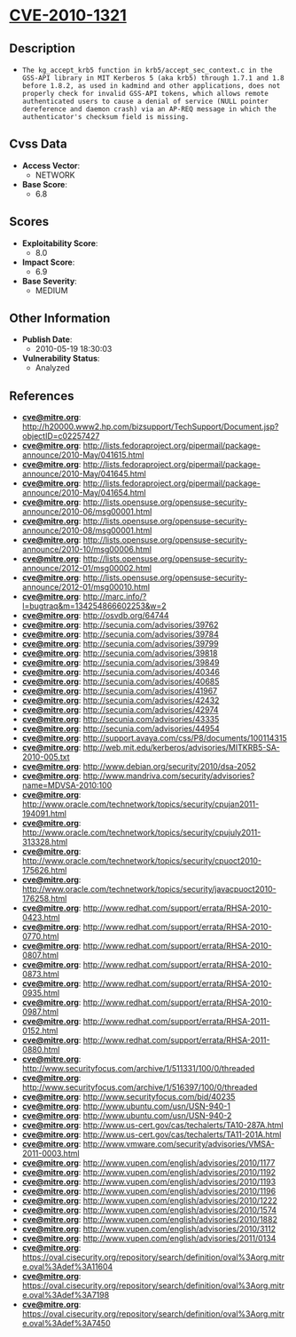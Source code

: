 
# [CVE-2010-1321](http://h20000.www2.hp.com/bizsupport/TechSupport/Document.jsp?objectID=c02257427)

## Description

- `The kg_accept_krb5 function in krb5/accept_sec_context.c in the GSS-API library in MIT Kerberos 5 (aka krb5) through 1.7.1 and 1.8 before 1.8.2, as used in kadmind and other applications, does not properly check for invalid GSS-API tokens, which allows remote authenticated users to cause a denial of service (NULL pointer dereference and daemon crash) via an AP-REQ message in which the authenticator's checksum field is missing.`

## Cvss Data

- **Access Vector**:
  - NETWORK
- **Base Score**:
  - 6.8

## Scores

- **Exploitability Score**:
  - 8.0
- **Impact Score**:
  - 6.9
- **Base Severity**:
  - MEDIUM

## Other Information

- **Publish Date**:
  - 2010-05-19 18:30:03
- **Vulnerability Status**:
  - Analyzed

## References

- **cve@mitre.org**: http://h20000.www2.hp.com/bizsupport/TechSupport/Document.jsp?objectID=c02257427
- **cve@mitre.org**: http://lists.fedoraproject.org/pipermail/package-announce/2010-May/041615.html
- **cve@mitre.org**: http://lists.fedoraproject.org/pipermail/package-announce/2010-May/041645.html
- **cve@mitre.org**: http://lists.fedoraproject.org/pipermail/package-announce/2010-May/041654.html
- **cve@mitre.org**: http://lists.opensuse.org/opensuse-security-announce/2010-06/msg00001.html
- **cve@mitre.org**: http://lists.opensuse.org/opensuse-security-announce/2010-08/msg00001.html
- **cve@mitre.org**: http://lists.opensuse.org/opensuse-security-announce/2010-10/msg00006.html
- **cve@mitre.org**: http://lists.opensuse.org/opensuse-security-announce/2012-01/msg00002.html
- **cve@mitre.org**: http://lists.opensuse.org/opensuse-security-announce/2012-01/msg00010.html
- **cve@mitre.org**: http://marc.info/?l=bugtraq&m=134254866602253&w=2
- **cve@mitre.org**: http://osvdb.org/64744
- **cve@mitre.org**: http://secunia.com/advisories/39762
- **cve@mitre.org**: http://secunia.com/advisories/39784
- **cve@mitre.org**: http://secunia.com/advisories/39799
- **cve@mitre.org**: http://secunia.com/advisories/39818
- **cve@mitre.org**: http://secunia.com/advisories/39849
- **cve@mitre.org**: http://secunia.com/advisories/40346
- **cve@mitre.org**: http://secunia.com/advisories/40685
- **cve@mitre.org**: http://secunia.com/advisories/41967
- **cve@mitre.org**: http://secunia.com/advisories/42432
- **cve@mitre.org**: http://secunia.com/advisories/42974
- **cve@mitre.org**: http://secunia.com/advisories/43335
- **cve@mitre.org**: http://secunia.com/advisories/44954
- **cve@mitre.org**: http://support.avaya.com/css/P8/documents/100114315
- **cve@mitre.org**: http://web.mit.edu/kerberos/advisories/MITKRB5-SA-2010-005.txt
- **cve@mitre.org**: http://www.debian.org/security/2010/dsa-2052
- **cve@mitre.org**: http://www.mandriva.com/security/advisories?name=MDVSA-2010:100
- **cve@mitre.org**: http://www.oracle.com/technetwork/topics/security/cpujan2011-194091.html
- **cve@mitre.org**: http://www.oracle.com/technetwork/topics/security/cpujuly2011-313328.html
- **cve@mitre.org**: http://www.oracle.com/technetwork/topics/security/cpuoct2010-175626.html
- **cve@mitre.org**: http://www.oracle.com/technetwork/topics/security/javacpuoct2010-176258.html
- **cve@mitre.org**: http://www.redhat.com/support/errata/RHSA-2010-0423.html
- **cve@mitre.org**: http://www.redhat.com/support/errata/RHSA-2010-0770.html
- **cve@mitre.org**: http://www.redhat.com/support/errata/RHSA-2010-0807.html
- **cve@mitre.org**: http://www.redhat.com/support/errata/RHSA-2010-0873.html
- **cve@mitre.org**: http://www.redhat.com/support/errata/RHSA-2010-0935.html
- **cve@mitre.org**: http://www.redhat.com/support/errata/RHSA-2010-0987.html
- **cve@mitre.org**: http://www.redhat.com/support/errata/RHSA-2011-0152.html
- **cve@mitre.org**: http://www.redhat.com/support/errata/RHSA-2011-0880.html
- **cve@mitre.org**: http://www.securityfocus.com/archive/1/511331/100/0/threaded
- **cve@mitre.org**: http://www.securityfocus.com/archive/1/516397/100/0/threaded
- **cve@mitre.org**: http://www.securityfocus.com/bid/40235
- **cve@mitre.org**: http://www.ubuntu.com/usn/USN-940-1
- **cve@mitre.org**: http://www.ubuntu.com/usn/USN-940-2
- **cve@mitre.org**: http://www.us-cert.gov/cas/techalerts/TA10-287A.html
- **cve@mitre.org**: http://www.us-cert.gov/cas/techalerts/TA11-201A.html
- **cve@mitre.org**: http://www.vmware.com/security/advisories/VMSA-2011-0003.html
- **cve@mitre.org**: http://www.vupen.com/english/advisories/2010/1177
- **cve@mitre.org**: http://www.vupen.com/english/advisories/2010/1192
- **cve@mitre.org**: http://www.vupen.com/english/advisories/2010/1193
- **cve@mitre.org**: http://www.vupen.com/english/advisories/2010/1196
- **cve@mitre.org**: http://www.vupen.com/english/advisories/2010/1222
- **cve@mitre.org**: http://www.vupen.com/english/advisories/2010/1574
- **cve@mitre.org**: http://www.vupen.com/english/advisories/2010/1882
- **cve@mitre.org**: http://www.vupen.com/english/advisories/2010/3112
- **cve@mitre.org**: http://www.vupen.com/english/advisories/2011/0134
- **cve@mitre.org**: https://oval.cisecurity.org/repository/search/definition/oval%3Aorg.mitre.oval%3Adef%3A11604
- **cve@mitre.org**: https://oval.cisecurity.org/repository/search/definition/oval%3Aorg.mitre.oval%3Adef%3A7198
- **cve@mitre.org**: https://oval.cisecurity.org/repository/search/definition/oval%3Aorg.mitre.oval%3Adef%3A7450
